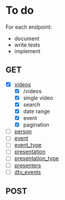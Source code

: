 # To do
For each endpoint:
- document
- write tests
- implement

## GET
- [x] [videos](./api.md#videos)
    - [x] /videos
    - [x] single video
    - [x] search
    - [x] date range
    - [x] event
    - [x] pagination
- [ ] [person](./api.md#person)
- [ ] [event](./api.md#event)
- [ ] [event_type](./api.md#event_type)
- [ ] [presentation](./api.md#presentation)
- [ ] [presentation_type](./api.md#presentation_type)
- [ ] [presenters](./api.md#presenters)
- [ ] [dtv_events](./api.md#dtv_events)

## POST
